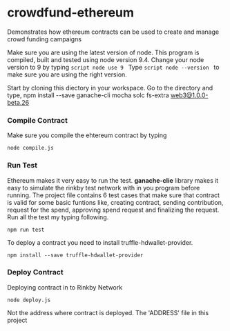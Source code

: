 # crowdfund-ethereum
Demonstrates how ethereum contracts can be used to create and manage crowd funding campaigns

Make sure you are using the latest version of node. This program is compiled, built and tested using node version 9.4.
Change your node version to 9 by typing ```script node use 9 ```
Type ```script node --version ``` to make sure you are using the right version.

Start by cloning this diectory in your workspace.
Go to the directory and type,
npm install --save ganache-cli mocha solc fs-extra web3@1.0.0-beta.26

### Compile Contract
Make sure you compile the ehtereum contract by typing
```script
node compile.js
```
### Run Test
Ethereum makes it very easy to run the test. __ganache-clie__ library makes it easy to simulate the rinkby test network with in you program before running. The project file contains 6 test cases that make sure that contract is valid for some basic funtions like, creating contract, sending contribution, request for the spend, approving spend request and finalizing the request. Run all the test my typing following.

```script
npm run test
```

To deploy a contract you need to install truffle-hdwallet-provider.
```script
npm install --save truffle-hdwallet-provider
```
### Deploy Contract
Deploying contract in to Rinkby Network
```script
node deploy.js
```
Not the address where contract is deployed. The 'ADDRESS' file in this project
